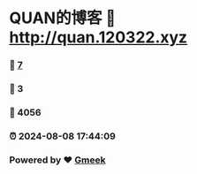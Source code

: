 # QUAN的博客 :link: http://quan.120322.xyz 
### :page_facing_up: [7](http://quan.120322.xyz/tag.html) 
### :speech_balloon: 3 
### :hibiscus: 4056 
### :alarm_clock: 2024-08-08 17:44:09 
### Powered by :heart: [Gmeek](https://github.com/Meekdai/Gmeek)

